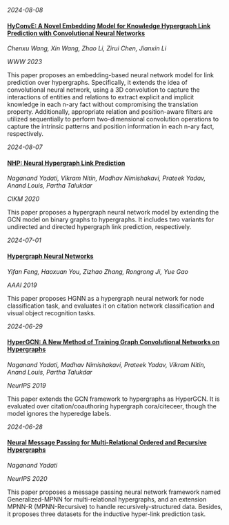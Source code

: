 








*2024-08-08*

#### [HyConvE: A Novel Embedding Model for Knowledge Hypergraph Link Prediction with Convolutional Neural Networks](https://dl.acm.org/doi/10.1145/3543507.3583256)

*Chenxu Wang, Xin Wang, Zhao Li, Zirui Chen, Jianxin Li*

*WWW 2023*

This paper proposes an embedding-based neural network model for link prediction over hypergraphs. Specifically, it extends the idea of convolutional neural network, using a 3D convolution to capture the interactions of entities and relations to extract explicit and implicit knowledge in each n-ary fact without compromising the translation property. Additionally, appropriate relation and position-aware filters are utilized sequentially to perform two-dimensional convolution operations to capture the intrinsic patterns and position information in each n-ary fact, respectively.


*2024-08-07*

#### [NHP: Neural Hypergraph Link Prediction](https://dl.acm.org/doi/10.1145/3340531.3411870)

*Naganand Yadati, Vikram Nitin, Madhav Nimishakavi, Prateek Yadav, Anand Louis, Partha Talukdar*

*CIKM 2020*

This paper proposes a hypergraph neural network model by extending the GCN model on binary graphs to hypergraphs. It includes two variants for undirected and directed hypergraph link prediction, respectively.


*2024-07-01*

#### [Hypergraph Neural Networks](https://ojs.aaai.org/index.php/AAAI/article/view/4235)

*Yifan Feng, Haoxuan You, Zizhao Zhang, Rongrong Ji, Yue Gao*

*AAAI 2019*

This paper proposes HGNN as a hypergraph neural network for node classification task, and evaluates it on citation network classification and visual object recognition tasks.


*2024-06-29*

#### [HyperGCN: A New Method of Training Graph Convolutional Networks on Hypergraphs](https://papers.nips.cc/paper_files/paper/2019/hash/1efa39bcaec6f3900149160693694536-Abstract.html)

*Naganand Yadati, Madhav Nimishakavi, Prateek Yadav, Vikram Nitin, Anand Louis, Partha Talukdar*

*NeurIPS 2019*

This paper extends the GCN framework to hypergraphs as HyperGCN. It is evaluated over citation/coauthoring hypergraph cora/citeceer, though the model ignores the hyperedge labels.


*2024-06-28*

#### [Neural Message Passing for Multi-Relational Ordered and Recursive Hypergraphs](https://dl.acm.org/doi/pdf/10.5555/3495724.3496000)

*Naganand Yadati*

*NeurIPS 2020*

This paper proposes a message passing neural network framework named Generalized-MPNN for multi-relational hypergraphs, and an extension MPNN-R (MPNN-Recursive) to handle recursively-structured data. Besides, it proposes three datasets for the inductive hyper-link prediction task.

